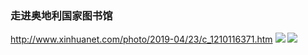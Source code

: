 ### 走进奥地利国家图书馆
http://www.xinhuanet.com/photo/2019-04/23/c_1210116371.htm
![](http://www.xinhuanet.com/photo/2019-04/22/1124401415_15559435927401n.jpg)
![](http://www.xinhuanet.com/photo/2019-04/22/1124401415_15559435929011n.jpg)